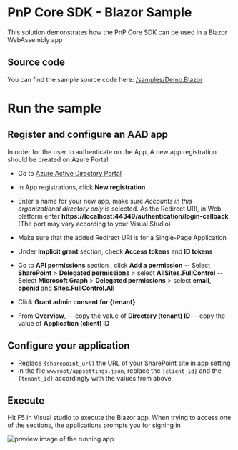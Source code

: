 ﻿# PnP Core SDK - Blazor Sample

This solution demonstrates how the PnP Core SDK can be used in a Blazor WebAssembly app

## Source code

You can find the sample source code here: [/samples/Demo.Blazor](https://github.com/pnp/pnpcore/tree/dev/samples/Demo.Blazor)

# Run the sample

## Register and configure an AAD app

In order for the user to authenticate on the App, A new app registration should be created on Azure Portal

- Go to [Azure Active Directory Portal](https://aad.portal.azure.com)

- In App registrations, click __New registration__

- Enter a name for your new app, make sure *Accounts in this organizational directory only* is selected. As the Redirect URI, in Web platform enter __https://localhost:44349/authentication/login-callback__ (The port may vary according to your Visual Studio)

- Make sure that the added Redirect URI is for a Single-Page Application

- Under __Implicit grant__ section, check __Access tokens__ and __ID tokens__

- Go to __API permissions__ section , click __Add a permission__
-- Select __SharePoint__ > __Delegated permissions__ > select __AllSites.FullControl__
-- Select __Microsoft Graph__ > __Delegated permissions__ > select __email__, __openid__ and __Sites.FullControl.All__

- Click __Grant admin consent for {tenant}__

- From __Overview__,
-- copy the value of __Directory (tenant) ID__
-- copy the value of __Application (client) ID__

## Configure your application

- Replace `{sharepoint_url}` the URL of your SharePoint site in app setting
- in the file `wwwroot/appsettings.json`, replace the `{client_id}` and the `{tenant_id}` accordingly with the values from above

## Execute

  Hit F5 in Visual studio to execute the Blazor app.
  When trying to access one of the sections, the applications prompts you for signing in

  ![preview image of the running app](preview.png)
